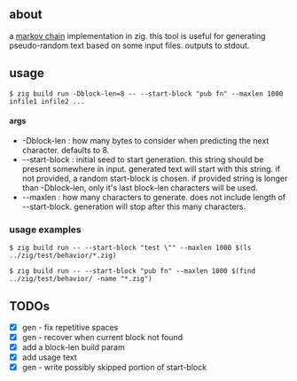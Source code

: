 ## about
a [markov chain](https://en.wikipedia.org/wiki/Markov_chain) implementation in zig. this tool is useful for generating pseudo-random text based on some input files. outputs to stdout.

## usage
```console
$ zig build run -Dblock-len=8 -- --start-block "pub fn" --maxlen 1000 infile1 infile2 ...
```
#### args
* -Dblock-len : how many bytes to consider when predicting the next
   character.  defaults to 8.
* --start-block : initial seed to start generation. this string should be
   present somewhere in input. generated text will start with this string.
   if not provided, a random start-block is chosen.  if provided string is
   longer than -Dblock-len, only it's last block-len characters will be used.
* --maxlen : how many characters to generate. does not include length of
   --start-block. generation will stop after this many characters.

### usage examples
```console
$ zig build run -- --start-block "test \"" --maxlen 1000 $(ls ../zig/test/behavior/*.zig)
```

```console
$ zig build run -- --start-block "pub fn" --maxlen 1000 $(find ../zig/test/behavior/ -name "*.zig")
```

## TODOs
* [x] gen - fix repetitive spaces
* [x] gen - recover when current block not found
* [x] add a block-len build param
* [x] add usage text
* [x] gen - write possibly skipped portion of start-block
